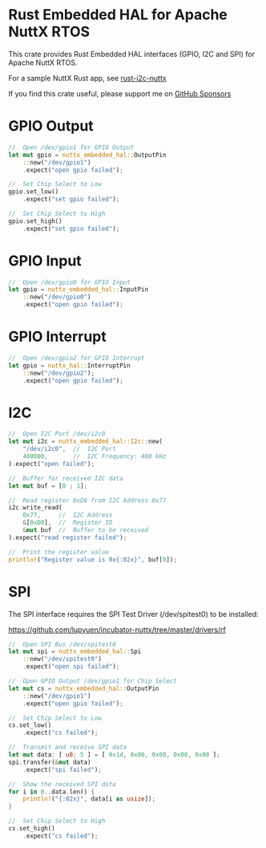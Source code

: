 # Rust Embedded HAL for Apache NuttX RTOS

This crate provides Rust Embedded HAL interfaces (GPIO, I2C and SPI) for Apache NuttX RTOS.

For a sample NuttX Rust app, see [rust-i2c-nuttx](https://github.com/lupyuen/rust-i2c-nuttx)

If you find this crate useful, please support me on [GitHub Sponsors](https://github.com/sponsors/lupyuen)

# GPIO Output

```rust
//  Open /dev/gpio1 for GPIO Output
let mut gpio = nuttx_embedded_hal::OutputPin
    ::new("/dev/gpio1")
    .expect("open gpio failed");

//  Set Chip Select to Low
gpio.set_low()
    .expect("set gpio failed");

//  Set Chip Select to High
gpio.set_high()
    .expect("set gpio failed");
```

# GPIO Input

```rust
//  Open /dev/gpio0 for GPIO Input
let gpio = nuttx_embedded_hal::InputPin
    ::new("/dev/gpio0")
    .expect("open gpio failed");
```

# GPIO Interrupt

```rust
//  Open /dev/gpio2 for GPIO Interrupt
let gpio = nuttx_hal::InterruptPin
    ::new("/dev/gpio2");
    .expect("open gpio failed");
```

# I2C

```rust
//  Open I2C Port /dev/i2c0
let mut i2c = nuttx_embedded_hal::I2c::new(
    "/dev/i2c0",  //  I2C Port
    400000,       //  I2C Frequency: 400 kHz
).expect("open failed");

//  Buffer for received I2C data
let mut buf = [0 ; 1];

//  Read register 0xD0 from I2C Address 0x77
i2c.write_read(
    0x77,     //  I2C Address
    &[0xD0],  //  Register ID
    &mut buf  //  Buffer to be received
).expect("read register failed");

//  Print the register value
println!("Register value is 0x{:02x}", buf[0]);
```

# SPI

The SPI interface requires the SPI Test Driver (/dev/spitest0) to be installed:

https://github.com/lupyuen/incubator-nuttx/tree/master/drivers/rf

```rust
//  Open SPI Bus /dev/spitest0
let mut spi = nuttx_embedded_hal::Spi
    ::new("/dev/spitest0")
    .expect("open spi failed");

//  Open GPIO Output /dev/gpio1 for Chip Select
let mut cs = nuttx_embedded_hal::OutputPin
    ::new("/dev/gpio1")
    .expect("open gpio failed");

//  Set Chip Select to Low
cs.set_low()
    .expect("cs failed");

//  Transmit and receive SPI data
let mut data: [ u8; 5 ] = [ 0x1d, 0x00, 0x08, 0x00, 0x00 ];
spi.transfer(&mut data)
    .expect("spi failed");

//  Show the received SPI data
for i in 0..data.len() {
    println!("{:02x}", data[i as usize]);
}

//  Set Chip Select to High
cs.set_high()
    .expect("cs failed");
```
